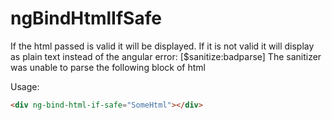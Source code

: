 # ngBindHtmlIfSafe
If the html passed is valid it will be displayed. If it is not valid it will display as plain text instead of the angular error:
[$sanitize:badparse] The sanitizer was unable to parse the following block of html

Usage:
```html
<div ng-bind-html-if-safe="SomeHtml"></div>
```
